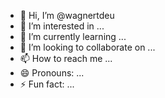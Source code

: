 - 👋 Hi, I’m @wagnertdeu
- 👀 I’m interested in ...
- 🌱 I’m currently learning ...
- 💞️ I’m looking to collaborate on ...
- 📫 How to reach me ...
- 😄 Pronouns: ...
- ⚡ Fun fact: ...


<!--wagnertdeu/wagnertdeu is a ✨ special ✨ repository because its `README.md` (this file) appears on your GitHub profile.
You can click the Preview link to take a look at your changes.
-->
